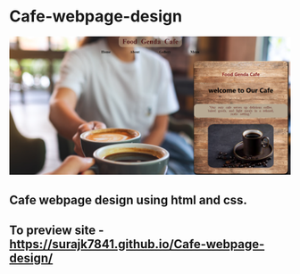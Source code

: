 # Cafe-webpage-design
![alt text](https://github.com/Surajk7841/Cafe-webpage-design/blob/main/img.png)
## Cafe webpage design using html and css.
## To preview site - https://surajk7841.github.io/Cafe-webpage-design/
